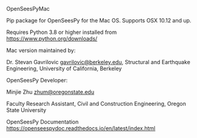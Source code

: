 OpenSeesPyMac

Pip package for OpenSeesPy for the Mac OS. Supports OSX 10.12 and up.

Requires Python 3.8 or higher installed from <https://www.python.org/downloads/> 

Mac version maintained by:

Dr. Stevan Gavrilovic <gavrilovic@berkeley.edu>,
Structural and Earthquake Engineering,
University of California, Berkeley

OpenSeesPy Developer:

Minjie Zhu <zhum@oregonstate.edu>

Faculty Research Assistant,
Civil and Construction Engineering,
Oregon State University

OpenSeesPy Documentation <https://openseespydoc.readthedocs.io/en/latest/index.html>

